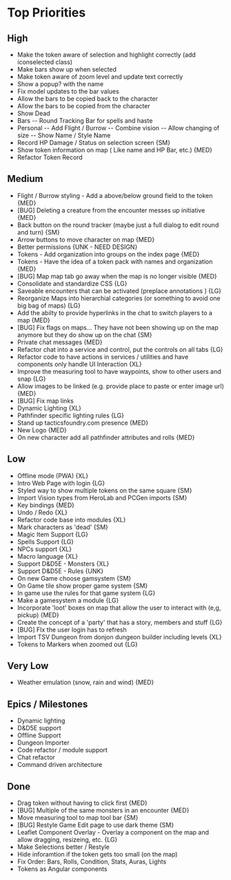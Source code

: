# Top Priorities

## High
- Make the token aware of selection and highlight correctly (add iconselected class)
- Make bars show up when selected
- Make token aware of zoom level and  update text correctly
- Show a popup? with the name
- Fix model updates to the bar values
- Allow the bars to be copied back to the character
- Allow the bars to be copied from the character
- Show Dead
- Bars
-- Round Tracking Bar for spells and haste
- Personal
-- Add Flight / Burrow
-- Combine vision
-- Allow changing of size
-- Show Name / Style Name
- Record HP Damage / Status on selection screen  {SM}
- Show token information on map ( Like name and HP Bar, etc.) {MED}
- Refactor Token Record

## Medium

- Flight / Burrow styling - Add a above/below ground field to the token {MED}
- [BUG] Deleting a creature from the encounter messes up initiative {MED}
- Back button on the round tracker (maybe just a full dialog to edit round and turn) {SM}
- Arrow buttons to move character on map {MED}
- Better permissions {UNK - NEED DESIGN}
- Tokens - Add organization into groups on the index page {MED}
- Tokens - Have the idea of a token pack with names and organization {MED}
- [BUG] Map map tab go away when the map is no longer visible {MED}
- Consolidate and standardize CSS {LG}
- Saveable encounters that can be activated (preplace annotations ) {LG}
- Reorganize Maps into hierarchial categories (or something to avoid one big bag of maps) {LG}
- Add the abilty to provide hyperlinks in the chat to switch players to a map {MED}
- [BUG] Fix flags on maps... They have not been showing up on the map anymore but they do show up on the chat {SM}
- Private chat messages {MED}
- Refactor chat into a service and control, put the controls on all tabs {LG}
- Refactor code to have actions in services / utilities and have components only handle UI Interaction {XL}
- Improve the measuring tool to have waypoints, show to other users and snap {LG} 
- Allow images to be linked (e.g. provide place to paste or enter image url) {MED}
- [BUG] Fix map links
- Dynamic Lighting  {XL}
- Pathfinder specific lighting rules  {LG}
- Stand up tacticsfoundry.com presence  {MED}
- New Logo {MED}
- On new character add all pathfinder attributes and rolls {MED}

## Low

- Offline mode (PWA) {XL}
- Intro Web Page with login {LG}
- Styled way to show multiple tokens on the same square {SM}
- Import Vision types from HeroLab and PCGen imports {SM}
- Key bindings {MED}
- Undo / Redo {XL}
- Refactor code base into modules {XL}
- Mark characters as 'dead' {SM}
- Magic Item Support {LG}
- Spells Support {LG}
- NPCs support {XL}
- Macro language {XL}
- Support D&D5E - Monsters {XL}
- Support D&D5E - Rules {UNK}
- On new Game choose gamsystem {SM}
- On Game tile show proper game system {SM}
- In game use the rules for that game system {LG}
- Make a gamesystem a module {LG}
- Incorporate 'loot' boxes on map that allow the user to interact with (e,g, pickup) {MED}
- Create the concept of a 'party' that has a story, members and stuff {LG}
- [BUG] FIx the user login has to refresh
- Import TSV Dungeon from donjon dungeon builder including levels {XL}
- Tokens to Markers when zoomed out {LG}


## Very Low

- Weather emulation (snow, rain and wind) {MED}

## Epics / Milestones

- Dynamic lighting
- D&D5E support
- Offline Support
- Dungeon Importer
- Code refactor / module support
- Chat refactor
- Command driven architecture

## Done

- Drag token without having to click first  {MED}
- [BUG] Multiple of the same monsters in an encounter  {MED}
- Move measuring tool to map tool bar {SM}
- [BUG] Restyle Game Edit page to use dark theme {SM}
- Leaflet Component Overlay - Overlay a component on the map and allow dragging, resizeing, etc. {LG}
- Make Selections better / Restyle
- Hide inforamtion if the token gets too small (on the map)
- Fix Order: Bars, Rolls, Condition, Stats,  Auras, Lights
- Tokens as Angular components
